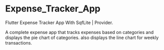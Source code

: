 # Expense_Tracker_App


Flutter Expense Tracker App With SqfLite | Provider. 

A complete expense app that tracks expenses based on categories and displays the pie chart of categories. also displays the line chart for weekly transactions.
